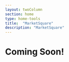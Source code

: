 ```yaml
---
layout: twoColumn
section: home
type: home-tools
title:  "MarketSquare"
description: "MarketSquare"
---
```


# Coming Soon!
